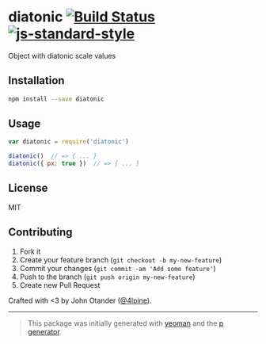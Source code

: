# diatonic [![Build Status](https://secure.travis-ci.org/johnotander/diatonic.svg?branch=master)](https://travis-ci.org/johnotander/diatonic) [![js-standard-style](https://img.shields.io/badge/code%20style-standard-brightgreen.svg?style=flat)](https://github.com/feross/standard)

Object with diatonic scale values

## Installation

```bash
npm install --save diatonic
```

## Usage

```javascript
var diatonic = require('diatonic')

diatonic()  // => { ... }
diatonic({ px: true })  // => { ... }
```

## License

MIT

## Contributing

1. Fork it
2. Create your feature branch (`git checkout -b my-new-feature`)
3. Commit your changes (`git commit -am 'Add some feature'`)
4. Push to the branch (`git push origin my-new-feature`)
5. Create new Pull Request

Crafted with <3 by John Otander ([@4lpine](https://twitter.com/4lpine)).

***

> This package was initially generated with [yeoman](http://yeoman.io) and the [p generator](https://github.com/johnotander/generator-p.git).
